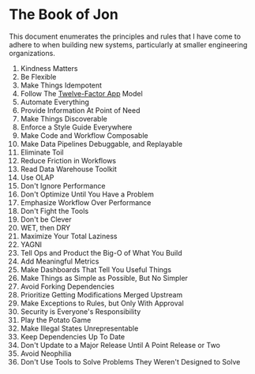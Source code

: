 # The Book of Jon

This document enumerates the principles and rules that I have come to adhere to when building new systems, particularly at smaller engineering organizations.

1. Kindness Matters
1. Be Flexible
1. Make Things Idempotent
1. Follow The [Twelve-Factor App](https://12factor.net) Model
1. Automate Everything
1. Provide Information At Point of Need
1. Make Things Discoverable
1. Enforce a Style Guide Everywhere
1. Make Code and Workflow Composable
1. Make Data Pipelines Debuggable, and Replayable
1. Eliminate Toil
1. Reduce Friction in Workflows
1. Read Data Warehouse Toolkit
1. Use OLAP
1. Don't Ignore Performance
1. Don't Optimize Until You Have a Problem
1. Emphasize Workflow Over Performance
1. Don't Fight the Tools
1. Don't be Clever
1. WET, then DRY
1. Maximize Your Total Laziness
1. YAGNI
1. Tell Ops and Product the Big-O of What You Build
1. Add Meaningful Metrics
1. Make Dashboards That Tell You Useful Things
1. Make Things as Simple as Possible, But No Simpler
1. Avoid Forking Dependencies
1. Prioritize Getting Modifications Merged Upstream
1. Make Exceptions to Rules, but Only With Approval
1. Security is Everyone's Responsibility
1. Play the Potato Game
1. Make Illegal States Unrepresentable
1. Keep Dependencies Up To Date
1. Don't Update to a Major Release Until A Point Release or Two
1. Avoid Neophilia
1. Don't Use Tools to Solve Problems They Weren't Designed to Solve
